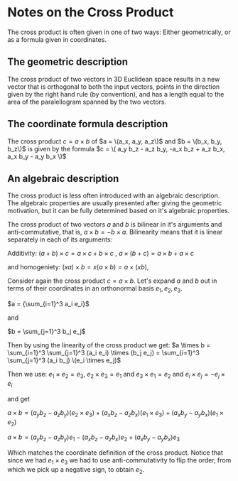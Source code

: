 # Notes on the Cross Product

The cross product is often given in one of two ways: Either geometrically, or as a formula given in coordinates.

## The geometric description

The cross product of two vectors in 3D Euclidean space results in a new vector that is orthogonal to both the input vectors,
points in the direction given by the right hand rule (by convention), and has a length equal to the area of the paralellogram spanned by the two vectors.

## The coordinate formula description

The cross product $c = a \times b$ of $a = \(a_x, a_y, a_z\)$ and $b = \(b_x, b_y, b_z\)$ is given by the formula
$c = \( a_y b_z - a_z b_y, -a_x b_z + a_z b_x,  a_x b_y - a_y b_x \)$


## An algebraic description

The cross product is less often introduced with an algebraic description. The algebraic properties are usually presented after giving the geometric motivation,
but it can be fully determined based on it's algebraic properties.

The cross product of two vectors $a$ and $b$ is bilinear in it's arguments and anti-commutative, that is, $a \times b = - b \times a$.
Bilinearity means that it is linear separately in each of its arguments:

Additivity: $(a + b) \times c = a \times c + b \times c$ , $a \times (b + c) = a \times b + a \times c$ 

and homogeniety: $(xa) \times b = x(a \times b) = a \times (xb)$,

Consider again the cross product $c = a \times b$. Let's expand $a$ and $b$ out in terms of their coordinates in an orthonormal basis $e_1, e_2, e_3$.

$a = {\sum_{i=1}^3 a_i e_i}$

and

$b = \sum_{j=1}^3 b_j e_j$

Then by using the linearity of the cross product we get:
$a \times b = \sum_{i=1}^3 \sum_{j=1}^3 (a_i e_i) \times (b_j e_j)  = \sum_{i=1}^3 \sum_{j=1}^3 (a_i b_j) \(e_i \times e_j)$

Then we use: $e_1 \times e_2 = e_3$, $e_2 \times e_3 = e_1$ and $e_3 \times e_1 = e_2$ and $e_i \times e_j = - e_j \times e_i$

and get

$a \times b =  (a_y b_z - a_z b_y) (e_2 \times e_3) + (a_x b_z - a_z b_x)(e_1 \times e_3) + (a_x b_y - a_y b_x)(e_1 \times e_2)$

$a \times b =  (a_y b_z - a_z b_y) e_1 - (a_x b_z - a_z b_x) e_2 + (a_x b_y - a_y b_x) e_3$

Which matches the coordinate definition of the cross product. Notice that since we had $e_1 \times e_3$ we had to use anti-commutativity to flip the order,
from which we pick up a negative sign, to obtain $e_2$.



